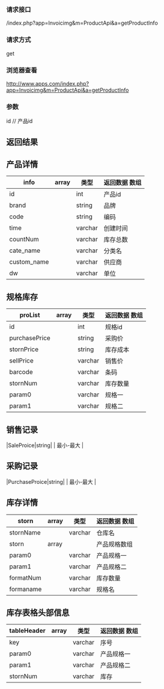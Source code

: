 ### **请求接口**
/index.php?app=Invoicimg&m=ProductApi&a=getProductInfo


### **请求方式**
get

### **浏览器查看**
http://www.apps.com/index.php?app=Invoicimg&m=ProductApi&a=getProductInfo

### **参数**
id // 产品id





## 返回结果
## 产品详情
|info|array | 类型 | 返回数据 数组|
|----|----|----|-----|
|id| |int|产品id|
|brand||string|品牌|
|code||string|编码|
|time||varchar|创建时间|
|countNum||varchar|库存总数|
|cate_name||varchar|分类名|
|custom_name||varchar|供应商|
|dw||varchar|单位|

## 规格库存
|proList|array | 类型 | 返回数据 数组|
|----|----|----|-----|
|id| |int|规格id|
|purchasePrice||string|采购价|
|stornPrice||string|库存成本|
|sellPrice||varchar|销售价|
|barcode||varchar|条码|
|stornNum||varchar|库存数量|
|param0||varchar|规格一|（有则显示）
|param1||varchar|规格二|（有则显示）


## 销售记录
|SaleProice|string| | 最小-最大 |

## 采购记录
|PurchaseProice|string| | 最小-最大 |


## 库存详情
|storn|array | 类型 | 返回数据 数组|
|----|----|----|-----|
|stornName| |varchar|仓库名|
|storn|array | | 产品规格数组|
|param0| |varchar|产品规格一|(有则显示)
|param1| |varchar|产品规格二|(有则显示)
|formatNum| |varchar|库存数量|
|formaname| |varchar|规格名|


## 库存表格头部信息
|tableHeader|array | 类型 | 返回数据 数组|
|----|----|----|-----|
|key| |varchar|序号|
|param0| |varchar|产品规格一|(有则显示)
|param1| |varchar|产品规格二|(有则显示)
|stornNum| |varchar|库存 |